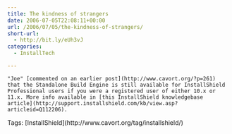 ```yaml
---
title: The kindness of strangers
date: 2006-07-05T22:08:11+00:00
url: /2006/07/05/the-kindness-of-strangers/
short-url:
  - http://bit.ly/eUh3vJ
categories:
  - InstallTech

---
```

<div class='microid-mailto+http:sha1:841f9bbc93fbe8697f40d11a395781a7845ad52f'>
  
    "Joe" [commented on an earlier post](http://www.cavort.org/?p=261) that the Standalone Build Engine is still available for InstallShield Professional users if you were a registered user of either 10.x or 11.x. More info available in [this InstallShield knowledgebase article](http://support.installshield.com/kb/view.asp?articleid=Q112206).
  
</div>

<div class="st-post-tags">
  Tags: [InstallShield](http://www.cavort.org/tag/installshield/)<br />
</div>